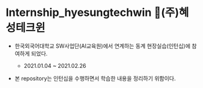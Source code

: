 # Internship_hyesungtechwin  🏢(주)혜성테크윈


* 한국외국어대학교 SW사업단(AI교육원)에서 연계하는 동계 현장실습(인턴십)에 참여하게 되었다.
  * 2021.01.04 ~ 2021.02.26

* 본 repository는 인턴십을 수행하면서 학습한 내용을 정리하기 위함이다.
